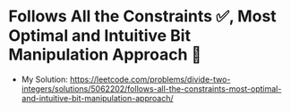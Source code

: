 # Follows All the Constraints ✅, Most Optimal and Intuitive Bit Manipulation Approach 🧠

- My Solution: https://leetcode.com/problems/divide-two-integers/solutions/5062202/follows-all-the-constraints-most-optimal-and-intuitive-bit-manipulation-approach/